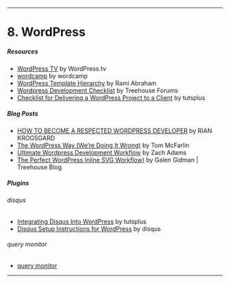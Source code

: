 



___

# 8. WordPress

##### Resources

* [WordPress TV](http://wordpress.tv/) by WordPress.tv
* [wordcamp](http://central.wordcamp.org/) by wordcamp
* [WordPress Template Hierarchy](https://wphierarchy.com/) by Rami Abraham
* [Wordpress Development Checklist](https://teamtreehouse.com/community/wordpress-development-checklist) by Treehouse Forums
* [Checklist for Delivering a WordPress Project to a Client](http://code.tutsplus.com/tutorials/checklist-for-delivering-a-wordpress-project--cms-25583) by tutsplus


##### Blog Posts

* [HOW TO BECOME A RESPECTED WORDPRESS DEVELOPER](http://torquemag.io/2013/07/how-to-become-a-respected-wordpress-developer/) by RIAN KROGSGARD
* [The WordPress Way (We’re Doing It Wrong)](https://tommcfarlin.com/the-wordpress-way/) by Tom McFarlin
* [Ultimate Wordpress Development Workflow](https://zach-adams.com/2014/09/ultimate-wordpress-development-workflow/) by Zach Adams
* [The Perfect WordPress Inline SVG Workflow)](http://blog.teamtreehouse.com/perfect-wordpress-inline-svg-workflow) by Galen Gidman
 | Treehouse Blog



##### Plugins

###### disqus


* [Integrating Disqus Into WordPress](http://code.tutsplus.com/tutorials/integrating-disqus-into-wordpress--wp-25799) by tutsplus
* [Disqus Setup Instructions for WordPress](https://disqus.com/admin/wordpress/) by disqus

###### query monitor

* [query monitor](https://wordpress.org/plugins/query-monitor/)


___
